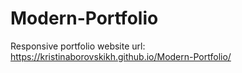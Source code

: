 # Modern-Portfolio
Responsive portfolio website url: https://kristinaborovskikh.github.io/Modern-Portfolio/
